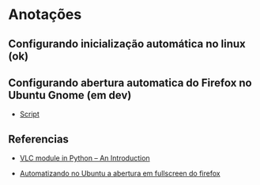 # Anotações
## Configurando inicialização automática no linux (ok)
## Configurando abertura automatica do Firefox no Ubuntu Gnome (em dev)

* [Script](https://www.geeksforgeeks.org/vlc-module-in-python-an-introduction/)

## Referencias

* [VLC module in Python – An Introduction](https://www.geeksforgeeks.org/vlc-module-in-python-an-introduction/)

* [Automatizando no Ubuntu a abertura em fullscreen do firefox](https://unix.stackexchange.com/questions/462779/how-to-make-firefox-auto-launch-at-startup-in-fullscreen-on-linux-ubuntu)